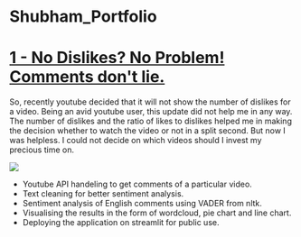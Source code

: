 # Shubham_Portfolio

# [1 - No Dislikes? No Problem! Comments don't lie.](https://github.com/shubhamk8597/alternative_youtube_dislikes)

So, recently youtube decided that it will not show the number of dislikes for a video. Being an avid youtube user, this update did not help me in any way. The number of dislikes and the ratio of likes to dislikes helped me in making the decision whether to watch the video or not in a split second. But now I was helpless. I could not decide on which videos should I invest my precious time on.

![](https://github.com/shubhamk8597/alternative_youtube_dislikes/blob/main/yt_dislike_problem.gif)

* Youtube API handeling to get comments of a particular video.
* Text cleaning for better sentiment analysis.
* Sentiment analysis of English comments using VADER from nltk.
* Visualising the results in the form of wordcloud, pie chart and line chart.
* Deploying the application on streamlit for public use. 


#

